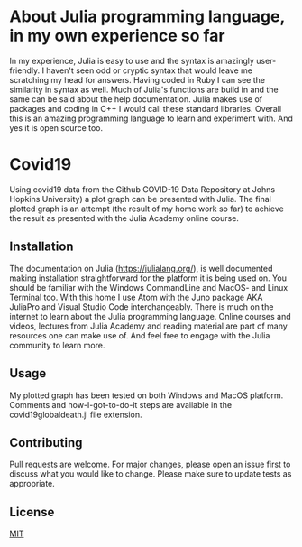 # About Julia programming language, in my own experience so far

In my experience, Julia is easy to use and the syntax is amazingly user-friendly. I haven't seen odd or cryptic syntax that would leave me scratching my head for answers. Having coded in Ruby I can see the similarity in syntax as well. Much of Julia's functions are build in and the same can be said about the help documentation. Julia makes use of packages and coding in C++ I would call these standard libraries.
Overall this is an amazing programming language to learn and experiment with. And yes it is open source too.

# Covid19

Using covid19 data from the Github COVID-19 Data Repository at Johns Hopkins University) a plot graph can be presented with Julia.
The final plotted graph is an attempt (the result of my home work so far) to achieve the result as presented with the Julia Academy online course.

## Installation

The documentation on Julia (https://julialang.org/), is well documented making installation straightforward for the platform it is being used on. You should be familiar with the Windows CommandLine and MacOS- and Linux Terminal too. With this home I use Atom with the Juno package AKA JuliaPro and Visual Studio Code interchangeably. There is much on the internet to learn about the Julia programming language. Online courses and videos, lectures from Julia Academy and reading material are part of many resources one can make use of. And feel free to engage with the Julia community to learn more.


## Usage
My plotted graph has been tested on both Windows and MacOS platform.
Comments and how-I-got-to-do-it steps are available in the covid19globaldeath.jl file extension.

## Contributing
Pull requests are welcome. For major changes, please open an issue first to discuss what you would like to change. Please make sure to update tests as appropriate.

## License
[MIT](https://choosealicense.com/licenses/mit/)
